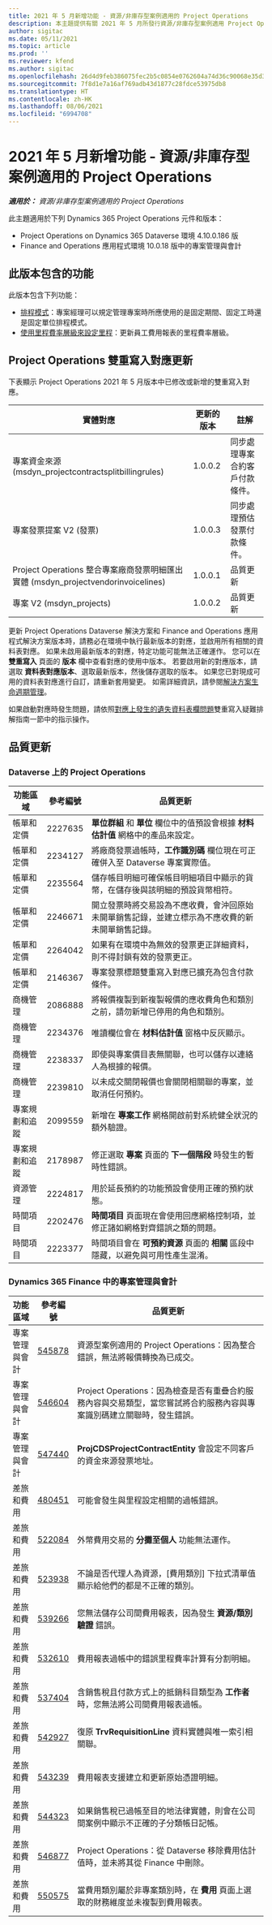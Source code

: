 ```yaml
---
title: 2021 年 5 月新增功能 - 資源/非庫存型案例適用的 Project Operations
description: 本主題提供有關 2021 年 5 月所發行資源/非庫存型案例適用 Project Operations 中提供之品質更新的資訊。
author: sigitac
ms.date: 05/11/2021
ms.topic: article
ms.prod: ''
ms.reviewer: kfend
ms.author: sigitac
ms.openlocfilehash: 26d4d9feb386075fec2b5c0854e0762604a74d36c90068e35d351e52d95165d4
ms.sourcegitcommit: 7f8d1e7a16af769adb43d1877c28fdce53975db8
ms.translationtype: HT
ms.contentlocale: zh-HK
ms.lasthandoff: 08/06/2021
ms.locfileid: "6994708"
---
```

# <a name="whats-new-may-2021---project-operations-for-resourcenon-stocked-based-scenarios"></a>2021 年 5 月新增功能 - 資源/非庫存型案例適用的 Project Operations

_**適用於：** 資源/非庫存型案例適用的 Project Operations_

此主題適用於下列 Dynamics 365 Project Operations 元件和版本：

- Project Operations on Dynamics 365 Dataverse 環境 4.10.0.186 版
- Finance and Operations 應用程式環境 10.0.18 版中的專案管理與會計

## <a name="features-included-in-this-release"></a>此版本包含的功能

此版本包含下列功能：

- [排程模式](../project-management/scheduling-modes.md)：專案經理可以規定管理專案時所應使用的是固定期間、固定工時還是固定單位排程模式。
- [使用里程費率層級來設定里程](../expense/set-up-mileage.md)：更新員工費用報表的里程費率層級。

## <a name="project-operations-dual-write-maps-updates"></a>Project Operations 雙重寫入對應更新

下表顯示 Project Operations 2021 年 5 月版本中已修改或新增的雙重寫入對應。

| 實體對應 | 更新的版本 | 註解 |
| --- | --- | --- |
| 專案資金來源 (msdyn\_projectcontractsplitbillingrules) | 1.0.0.2 | 同步處理專案合約客戶付款條件。 |
| 專案發票提案 V2 (發票) | 1.0.0.3 | 同步處理預估發票付款條件。 |
| Project Operations 整合專案廠商發票明細匯出實體 (msdyn\_projectvendorinvoicelines) | 1.0.0.1 | 品質更新 |
| 專案 V2 (msdyn\_projects) | 1.0.0.2 | 品質更新 |

更新 Project Operations Dataverse 解決方案和 Finance and Operations 應用程式解決方案版本時，請務必在環境中執行最新版本的對應，並啟用所有相關的資料表對應。 如果未啟用最新版本的對應，特定功能可能無法正確運作。 您可以在 **雙重寫入** 頁面的 **版本** 欄中查看對應的使用中版本。 若要啟用新的對應版本，請選取 **資料表對應版本**、選取最新版本，然後儲存選取的版本。 如果您已對現成可用的資料表對應進行自訂，請重新套用變更。 如需詳細資訊，請參閱[解決方案生命週期管理](/dynamics365/fin-ops-core/dev-itpro/data-entities/dual-write/app-lifecycle-management.md)。

如果啟動對應時發生問題，請依照[對應上發生的遺失資料表欄問題](/dynamics365/fin-ops-core/dev-itpro/data-entities/dual-write/dual-write-troubleshooting-finops-upgrades.md#missing-table-columns-issue-on-maps)雙重寫入疑難排解指南一節中的指示操作。

## <a name="quality-updates"></a>品質更新

### <a name="project-operations-on-dataverse"></a>Dataverse 上的 Project Operations

| **功能區域** | **參考編號** | **品質更新** |
| --- | --- | --- |
| 帳單和定價 | 2227635 | **單位群組** 和 **單位** 欄位中的值預設會根據 **材料估計值** 網格中的產品來設定。 |
| 帳單和定價 | 2234127 | 將廠商發票過帳時，**工作識別碼** 欄位現在可正確併入至 Dataverse 專案實際值。 |
| 帳單和定價 | 2235564 | 儲存帳目明細可確保帳目明細項目中顯示的貨幣，在儲存後與該明細的預設貨幣相符。 |
| 帳單和定價 | 2246671 | 開立發票時將交易設為不應收費，會沖回原始未開單銷售記錄，並建立標示為不應收費的新未開單銷售記錄。 |
| 帳單和定價 | 2264042 | 如果有在環境中為無效的發票更正詳細資料，則不得封鎖有效的發票更正。 |
| 帳單和定價 | 2146367 | 專案發票標題雙重寫入對應已擴充為包含付款條件。 |
|   商機管理 | 2086888 | 將報價複製到新複製報價的應收費角色和類別之前，請勿新增已停用的角色和類別。 |
|   商機管理 | 2234376 | 唯讀欄位會在 **材料估計值** 窗格中反灰顯示。 |
|   商機管理 | 2238337 | 即使與專案價目表無關聯，也可以儲存以連絡人為根據的報價。 |
|   商機管理 | 2239810 | 以未成交關閉報價也會關閉相關聯的專案，並取消任何預約。 |
| 專案規劃和追蹤 | 2099559 | 新增在 **專案工作** 網格開啟前對系統健全狀況的額外驗證。 |
| 專案規劃和追蹤 | 2178987 | 修正選取 **專案** 頁面的 **下一個階段** 時發生的暫時性錯誤。 |
| 資源管理 | 2224817 | 用於延長預約的功能預設會使用正確的預約狀態。 |
| 時間項目 | 2202476 | **時間項目** 頁面現在會使用回應網格控制項，並修正諸如網格對齊錯誤之類的問題。 |
| 時間項目 | 2223377 | 時間項目會在 **可預約資源** 頁面的 **相關** 區段中隱藏，以避免與可用性產生混淆。 |

### <a name="project-management-and-accounting-in-dynamics-365-finance"></a>Dynamics 365 Finance 中的專案管理與會計

| 功能區域 | 參考編號 | 品質更新 |
| --- | --- | --- |
| 專案管理與會計 | [545878](https://fix.lcs.dynamics.com/Issue/Details/?bugId=545878) | 資源型案例適用的 Project Operations：因為整合錯誤，無法將報價轉換為已成交。 |
| 專案管理與會計 | [546604](https://fix.lcs.dynamics.com/Issue/Details/?bugId=546604) | Project Operations：因為檢查是否有重疊合約服務內容與交易類型，當您嘗試將合約服務內容與專案識別碼建立關聯時，發生錯誤。 |
| 專案管理與會計 | [547440](https://fix.lcs.dynamics.com/Issue/Details/?bugId=547440) | **ProjCDSProjectContractEntity** 會設定不同客戶的資金來源發票地址。 |
| 差旅和費用 | [480451](https://fix.lcs.dynamics.com/Issue/Details/?bugId=480451) | 可能會發生與里程設定相關的過帳錯誤。 |
| 差旅和費用 | [522084](https://fix.lcs.dynamics.com/Issue/Details/?bugId=522084) | 外幣費用交易的 **分攤至個人** 功能無法運作。 |
| 差旅和費用 | [523938](https://fix.lcs.dynamics.com/Issue/Details/?bugId=523938) | 不論是否代理人為資源，[費用類別] 下拉式清單值顯示給他們的都是不正確的類別。 |
| 差旅和費用 | [539266](https://fix.lcs.dynamics.com/Issue/Details/?bugId=539266) | 您無法儲存公司間費用報表，因為發生 **資源/類別驗證** 錯誤。 |
| 差旅和費用 | [532610](https://fix.lcs.dynamics.com/Issue/Details/?bugId=532610) | 費用報表過帳中的錯誤里程費率計算有分割明細。 |
| 差旅和費用 | [537404](https://fix.lcs.dynamics.com/Issue/Details/?bugId=537404) | 含銷售稅且付款方式上的抵銷科目類型為 **工作者** 時，您無法將公司間費用報表過帳。 |
| 差旅和費用 | [542927](https://fix.lcs.dynamics.com/Issue/Details/?bugId=542927) | 復原 **TrvRequisitionLine** 資料實體與唯一索引相關聯。 |
| 差旅和費用 | [543239](https://fix.lcs.dynamics.com/Issue/Details/?bugId=543239) | 費用報表支援建立和更新原始憑證明細。 |
| 差旅和費用 | [544323](https://fix.lcs.dynamics.com/Issue/Details/?bugId=544323) | 如果銷售稅已過帳至目的地法律實體，則會在公司間案例中顯示不正確的子分類帳日記帳。 |
| 差旅和費用 | [546877](https://fix.lcs.dynamics.com/Issue/Details/?bugId=546877) | Project Operations：從 Dataverse 移除費用估計值時，並未將其從 Finance 中刪除。 |
| 差旅和費用 | [550575](https://fix.lcs.dynamics.com/Issue/Details/?bugId=550575) | 當費用類別屬於非專案類別時，在 **費用** 頁面上選取的財務維度並未複製到費用報表。 |
